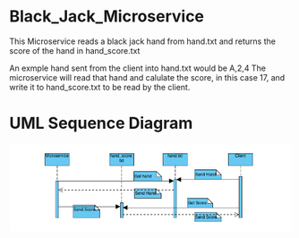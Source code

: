 # Black_Jack_Microservice

This Microservice reads a black jack hand from hand.txt and returns the score of the hand in hand_score.txt

An exmple hand sent from the client into hand.txt would be A,2,4
The microservice will read that hand and calulate the score, in this case 17, and write it to hand_score.txt to be read by the client. 

# UML Sequence Diagram
![UML Sequence Diagram](./UML_Diagram.png "UML Sequence Diagram")